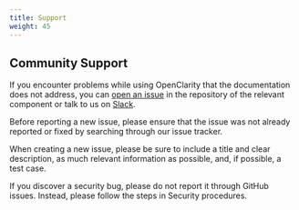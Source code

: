 ```yaml
---
title: Support
weight: 45
---
```


## Community Support

If you encounter problems while using OpenClarity that the documentation does not address, you can [open an issue](https://github.com/openclarity/) in the repository of the relevant component or talk to us on [Slack](https://outshift.slack.com/messages/openclarity).

Before reporting a new issue, please ensure that the issue was not already reported or fixed by searching through our issue tracker.

When creating a new issue, please be sure to include a title and clear description, as much relevant information as possible, and, if possible, a test case.

If you discover a security bug, please do not report it through GitHub issues. Instead, please follow the steps in Security procedures.